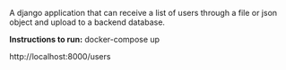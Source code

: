 <p>A django application that can receive a list of users through a file or json object and upload to a backend database.</p>

<b>Instructions to run:</b>
docker-compose up

http://localhost:8000/users
